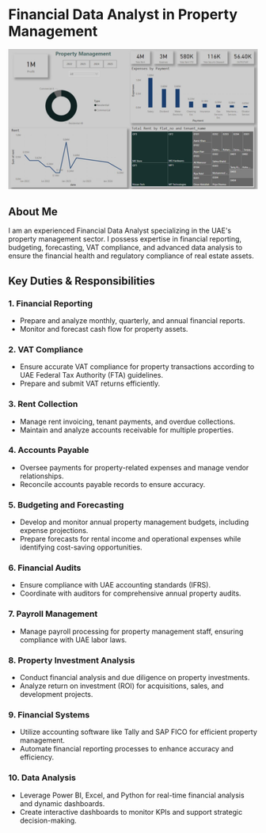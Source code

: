 # Financial Data Analyst in Property Management

![Project Screenshot](https://github.com/aneesh662/Real-Estate/blob/main/building.JPG)


## About Me
I am an experienced Financial Data Analyst specializing in the UAE's property management sector. I possess expertise in financial reporting, budgeting, forecasting, VAT compliance, and advanced data analysis to ensure the financial health and regulatory compliance of real estate assets.

## Key Duties & Responsibilities

### 1. Financial Reporting
- Prepare and analyze monthly, quarterly, and annual financial reports.
- Monitor and forecast cash flow for property assets.

### 2. VAT Compliance
- Ensure accurate VAT compliance for property transactions according to UAE Federal Tax Authority (FTA) guidelines.
- Prepare and submit VAT returns efficiently.

### 3. Rent Collection
- Manage rent invoicing, tenant payments, and overdue collections.
- Maintain and analyze accounts receivable for multiple properties.

### 4. Accounts Payable
- Oversee payments for property-related expenses and manage vendor relationships.
- Reconcile accounts payable records to ensure accuracy.

### 5. Budgeting and Forecasting
- Develop and monitor annual property management budgets, including expense projections.
- Prepare forecasts for rental income and operational expenses while identifying cost-saving opportunities.

### 6. Financial Audits
- Ensure compliance with UAE accounting standards (IFRS).
- Coordinate with auditors for comprehensive annual property audits.

### 7. Payroll Management
- Manage payroll processing for property management staff, ensuring compliance with UAE labor laws.

### 8. Property Investment Analysis
- Conduct financial analysis and due diligence on property investments.
- Analyze return on investment (ROI) for acquisitions, sales, and development projects.

### 9. Financial Systems
- Utilize accounting software like Tally and SAP FICO for efficient property management.
- Automate financial reporting processes to enhance accuracy and efficiency.

### 10. Data Analysis
- Leverage Power BI, Excel, and Python for real-time financial analysis and dynamic dashboards.
- Create interactive dashboards to monitor KPIs and support strategic decision-making.
